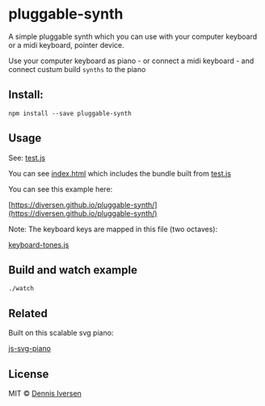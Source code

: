 # pluggable-synth

A simple pluggable synth which you can use with your computer keyboard or a midi keyboard,
pointer device. 

Use your computer keyboard as piano - or connect a midi keyboard - 
and connect custum build `synths` to the piano

## Install: 

    npm install --save pluggable-synth

## Usage

See: [test.js](test.js)

You can see [index.html](index.html) which includes the bundle built from [test.js](test.js)

You can see this example here: 

[https://diversen.github.io/pluggable-synth/](https://diversen.github.io/pluggable-synth/)

Note: The keyboard keys are mapped in this file (two octaves): 

[keyboard-tones.js](keyboard-tones.js)

## Build and watch example

    ./watch

## Related

Built on this scalable svg piano:

[js-svg-piano](https://github.com/diversen/js-svg-piano/)

## License

MIT © [Dennis Iversen](https://github.com/diversen)
